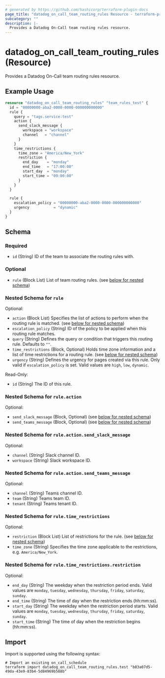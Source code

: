 ```yaml
---
# generated by https://github.com/hashicorp/terraform-plugin-docs
page_title: "datadog_on_call_team_routing_rules Resource - terraform-provider-datadog"
subcategory: ""
description: |-
  Provides a Datadog On-Call team routing rules resource.
---
```


# datadog_on_call_team_routing_rules (Resource)

Provides a Datadog On-Call team routing rules resource.

## Example Usage

```terraform
resource "datadog_on_call_team_routing_rules" "team_rules_test" {
  id = "00000000-aba2-0000-0000-000000000000"
  rule {
    query = "tags.service:test"
    action {
      send_slack_message {
        workspace = "workspace"
        channel   = "channel"
      }
    }
    time_restrictions {
      time_zone = "America/New_York"
      restriction {
        end_day    = "monday"
        end_time   = "17:00:00"
        start_day  = "monday"
        start_time = "09:00:00"
      }
    }
  }

  rule {
    escalation_policy = "00000000-aba2-0000-0000-000000000000"
    urgency           = "dynamic"
  }
}
```

<!-- schema generated by tfplugindocs -->
## Schema

### Required

- `id` (String) ID of the team to associate the routing rules with.

### Optional

- `rule` (Block List) List of team routing rules. (see [below for nested schema](#nestedblock--rule))

<a id="nestedblock--rule"></a>
### Nested Schema for `rule`

Optional:

- `action` (Block List) Specifies the list of actions to perform when the routing rule is matched. (see [below for nested schema](#nestedblock--rule--action))
- `escalation_policy` (String) ID of the policy to be applied when this routing rule matches.
- `query` (String) Defines the query or condition that triggers this routing rule. Defaults to `""`.
- `time_restrictions` (Block, Optional) Holds time zone information and a list of time restrictions for a routing rule. (see [below for nested schema](#nestedblock--rule--time_restrictions))
- `urgency` (String) Defines the urgency for pages created via this rule. Only valid if `escalation_policy` is set. Valid values are `high`, `low`, `dynamic`.

Read-Only:

- `id` (String) The ID of this rule.

<a id="nestedblock--rule--action"></a>
### Nested Schema for `rule.action`

Optional:

- `send_slack_message` (Block, Optional) (see [below for nested schema](#nestedblock--rule--action--send_slack_message))
- `send_teams_message` (Block, Optional) (see [below for nested schema](#nestedblock--rule--action--send_teams_message))

<a id="nestedblock--rule--action--send_slack_message"></a>
### Nested Schema for `rule.action.send_slack_message`

Optional:

- `channel` (String) Slack channel ID.
- `workspace` (String) Slack workspace ID.


<a id="nestedblock--rule--action--send_teams_message"></a>
### Nested Schema for `rule.action.send_teams_message`

Optional:

- `channel` (String) Teams channel ID.
- `team` (String) Teams team ID.
- `tenant` (String) Teams tenant ID.



<a id="nestedblock--rule--time_restrictions"></a>
### Nested Schema for `rule.time_restrictions`

Optional:

- `restriction` (Block List) List of restrictions for the rule. (see [below for nested schema](#nestedblock--rule--time_restrictions--restriction))
- `time_zone` (String) Specifies the time zone applicable to the restrictions, e.g. `America/New_York`.

<a id="nestedblock--rule--time_restrictions--restriction"></a>
### Nested Schema for `rule.time_restrictions.restriction`

Optional:

- `end_day` (String) The weekday when the restriction period ends. Valid values are `monday`, `tuesday`, `wednesday`, `thursday`, `friday`, `saturday`, `sunday`.
- `end_time` (String) The time of day when the restriction ends (hh:mm:ss).
- `start_day` (String) The weekday when the restriction period starts. Valid values are `monday`, `tuesday`, `wednesday`, `thursday`, `friday`, `saturday`, `sunday`.
- `start_time` (String) The time of day when the restriction begins (hh:mm:ss).

## Import

Import is supported using the following syntax:

```shell
# Import an existing on_call_schedule
terraform import datadog_on_call_team_routing_rules.test "b03a07d5-49da-43e9-83b4-5d84969b588b"
```
